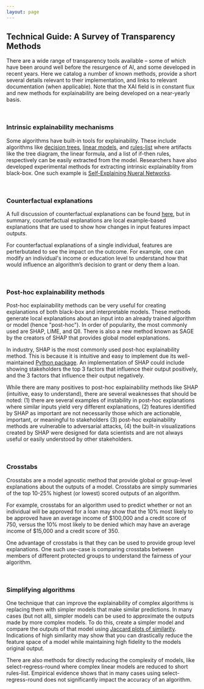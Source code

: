 ```yaml
---
layout: page
---
```


## Technical Guide: A Survey of Transparency Methods

There are a wide range of transparency tools available – some of which have been around well before the resurgence of AI, and some developed in recent years. Here we catalog a number of known methods, provide a short several details relevant to their implementation, and links to relevant documentation (when applicable). Note that the XAI field is in constant flux and new methods for explainability are being developed on a near-yearly basis.

<br>

### Intrinsic explainability mechanisms

Some algorithms have built-in tools for explainability. These include algorithms like [decision trees](https://scikit-learn.org/stable/modules/tree.html), [linear models](https://scikit-learn.org/stable/modules/linear_model.html), and [rules-list](https://christophm.github.io/interpretable-ml-book/rules.html) where artifacts like the tree diagram, the linear formula, and a list of if-then rules, respectively can be easily extracted from the model. Researchers have also developed experimental methods for extracting intrinsic explainablity from black-box. One such example is [Self-Explaining Nueral Networks](https://arxiv.org/abs/1806.07538).

<br>

### Counterfactual explanations

A full discussion of counterfactual explanations can be found [here](https://christophm.github.io/interpretable-ml-book/counterfactual.html), but in summary, counterfactual explanations are local example-based explanations that are used to show how changes in input features impact outputs.

For counterfactual explanations of a single individual, features are perterbutated to see the impact on the outcome. For example, one can modify an individual's income or education level to understand how that would influence an algorithm’s decision to grant or deny them a loan.

<br>

### Post-hoc explainability methods

Post-hoc explainability methods can be very useful for creating explanations of both black-box and interpretable models. These methods generate local explanations about an input into an already trained algorithm or model (hence "post-hoc"). In order of popularity, the most commonly used are SHAP, LIME, and QII. There is also a new method known as SAGE by the creators of SHAP that provides global model explanations.

In industry, SHAP is the most commonly used post-hoc explainability method. This is because it is intuitive and easy to implement due its well-maintained [Python package](https://shap.readthedocs.io/en/latest/index.html). An implementation of SHAP could include showing stakeholders the top 3 factors that influence their output positively, and the 3 factors that influence their output negatively.

While there are many positives to post-hoc explainability methods like SHAP (intuitive, easy to understand), there are several weaknesses that should be noted: (1) there are several examples of instability in post-hoc explanations where similar inputs yield very different explanations, (2) features identified by SHAP as important are not necessarily those which are actionable, important, or meaningful to stakeholders (3) post-hoc explainability methods are vulnerable to adversarial attacks, (4) the built-in visualizations created by SHAP were designed for data scientists and are not always useful or easily understood by other stakeholders.

<br>

### Crosstabs

Crosstabs are a model agnostic method that provide global or group-level explanations about the outputs of a model. Crosstabs are simply summaries of the top 10-25% highest (or lowest) scored outputs of an algorithm.

For example, crosstabs for an algorithm used to predict whether or not an individual will be approved for a loan may show that the 10% most likely to be approved have an average income of $100,000 and a credit score of 750, versus the 10% most likely to be denied which may have an average income of $15,000 and a credit score of 350.

One advantage of crosstabs is that they can be used to provide group level explanations. One such use-case is comparing crosstabs between members of different protected groups to understand the fairness of your algorithm.

<br>

### Simplifying algorithms

One technique that can improve the explainability of complex algorithms is replacing them with simpler models that make similar predictions. In many cases (but not all), simpler models can be used to approximate the outputs made by more complex models. To do this, create a simpler model and compare the outputs of that model using [Jaccard plots of similarity](https://en.wikipedia.org/wiki/Jaccard_index). Indications of high similarity may show that you can drastically reduce the feature space of a model while maintaining high fidelity to the models original output.

There are also methods for directly reducing the complexity of models, like select-regress-round where complex linear models are reduced to short rules-list. Empirical evidence shows that in many cases using select-regress-round does not significantly impact the accuracy of an algorithm.
